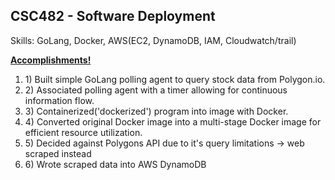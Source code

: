 ## CSC482 - Software Deployment

Skills: GoLang, Docker, AWS(EC2, DynamoDB, IAM, Cloudwatch/trail)

<b><ins>Accomplishments!</ins></b>

<ol>
<li>1) Built simple GoLang polling agent to query stock data from Polygon.io.</li>
<li>2) Associated polling agent with a timer allowing for continuous information flow.</li>
<li>3) Containerized('dockerized') program into image with Docker.</li>
<li>4) Converted original Docker image into a multi-stage Docker image for efficient resource utilization. </li>
<li>5) Decided against Polygons API due to it's query limitations -> web scraped instead</li>
<li>6) Wrote scraped data into AWS DynamoDB</li>
</ol>
